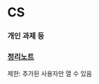 # CS
### 개인 과제 등

### [정리노트](https://drive.google.com/drive/folders/1f4y0c10D59wFZuK_xyaidooidc7Sri67?usp=sharing)
제한: 추가된 사용자만 열 수 있음   

